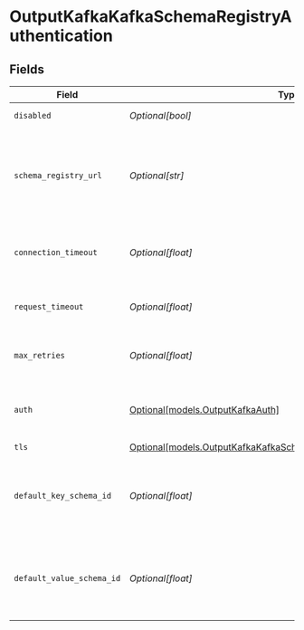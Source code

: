 # OutputKafkaKafkaSchemaRegistryAuthentication


## Fields

| Field                                                                                                                                    | Type                                                                                                                                     | Required                                                                                                                                 | Description                                                                                                                              |
| ---------------------------------------------------------------------------------------------------------------------------------------- | ---------------------------------------------------------------------------------------------------------------------------------------- | ---------------------------------------------------------------------------------------------------------------------------------------- | ---------------------------------------------------------------------------------------------------------------------------------------- |
| `disabled`                                                                                                                               | *Optional[bool]*                                                                                                                         | :heavy_minus_sign:                                                                                                                       | Enable Schema Registry                                                                                                                   |
| `schema_registry_url`                                                                                                                    | *Optional[str]*                                                                                                                          | :heavy_minus_sign:                                                                                                                       | URL for accessing the Confluent Schema Registry. Example: http://localhost:8081. To connect over TLS, use https instead of http.         |
| `connection_timeout`                                                                                                                     | *Optional[float]*                                                                                                                        | :heavy_minus_sign:                                                                                                                       | Maximum time to wait for a Schema Registry connection to complete successfully                                                           |
| `request_timeout`                                                                                                                        | *Optional[float]*                                                                                                                        | :heavy_minus_sign:                                                                                                                       | Maximum time to wait for the Schema Registry to respond to a request                                                                     |
| `max_retries`                                                                                                                            | *Optional[float]*                                                                                                                        | :heavy_minus_sign:                                                                                                                       | Maximum number of times to try fetching schemas from the Schema Registry                                                                 |
| `auth`                                                                                                                                   | [Optional[models.OutputKafkaAuth]](../models/outputkafkaauth.md)                                                                         | :heavy_minus_sign:                                                                                                                       | Credentials to use when authenticating with the schema registry using basic HTTP authentication                                          |
| `tls`                                                                                                                                    | [Optional[models.OutputKafkaKafkaSchemaRegistryTLSSettingsClientSide]](../models/outputkafkakafkaschemaregistrytlssettingsclientside.md) | :heavy_minus_sign:                                                                                                                       | N/A                                                                                                                                      |
| `default_key_schema_id`                                                                                                                  | *Optional[float]*                                                                                                                        | :heavy_minus_sign:                                                                                                                       | Used when __keySchemaIdOut is not present, to transform key values, leave blank if key transformation is not required by default.        |
| `default_value_schema_id`                                                                                                                | *Optional[float]*                                                                                                                        | :heavy_minus_sign:                                                                                                                       | Used when __valueSchemaIdOut is not present, to transform _raw, leave blank if value transformation is not required by default.          |